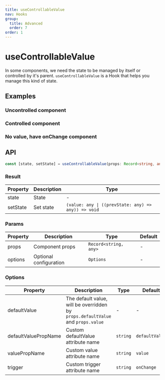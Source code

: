 ```yaml
---
title: useControllableValue
nav: Hooks
group:
  title: Advanced
  order: 7
order: 1
---
```


# useControllableValue

In some components, we need the state to be managed by itself or controlled by it's parent. `useControllableValue` is a Hook that helps you manage this kind of state.

## Examples

### Uncontrolled component

<code src="./demo/demo1.tsx"></code>

### Controlled component

<code src="./demo/demo2.tsx"></code>

### No value, have onChange component

<code src="./demo/demo3.tsx"></code>

## API

```typescript
const [state, setState] = useControllableValue(props: Record<string, any>, options?: Options);
```

### Result

| Property | Description | Type                                                |
| -------- | ----------- | --------------------------------------------------- |
| state    | State       | -                                                   |
| setState | Set state   | `(value: any \| ((prevState: any) => any)) => void` |

### Params

| Property | Description            | Type                  | Default |
| -------- | ---------------------- | --------------------- | ------- |
| props    | Component props        | `Record<string, any>` | -       |
| options  | Optional configuration | `Options`             | -       |

### Options

| Property             | Description                                                                     | Type     | Default        |
| -------------------- | ------------------------------------------------------------------------------- | -------- | -------------- |
| defaultValue         | The default value, will be overridden by `props.defaultValue` and `props.value` | -        | -              |
| defaultValuePropName | Custom defaultValue attribute name                                              | `string` | `defaultValue` |
| valuePropName        | Custom value attribute name                                                     | `string` | `value`        |
| trigger              | Custom trigger attribute name                                                   | `string` | `onChange`     |
